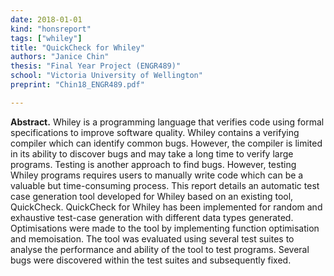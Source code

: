 ```yaml
---
date: 2018-01-01
kind: "honsreport"
tags: ["whiley"]
title: "QuickCheck for Whiley"
authors: "Janice Chin"
thesis: "Final Year Project (ENGR489)"
school: "Victoria University of Wellington"
preprint: "Chin18_ENGR489.pdf"

---
```


**Abstract.** Whiley is a programming language that verifies code using formal specifications to improve software quality. Whiley contains a verifying compiler which can identify common bugs. However, the compiler is limited in its ability to discover bugs and may take a long time to verify large programs. Testing is another approach to find bugs. However, testing Whiley programs requires users to manually write code which can be a valuable but time-consuming process. This report details an automatic test case generation tool developed for Whiley based on an existing tool, QuickCheck. QuickCheck for Whiley has been implemented for random and exhaustive test-case generation with different data types generated. Optimisations were made to the tool by implementing function optimisation and memoisation. The tool was evaluated using several test suites to analyse the performance and ability of the tool to test programs. Several bugs were discovered within the test suites and subsequently fixed.



